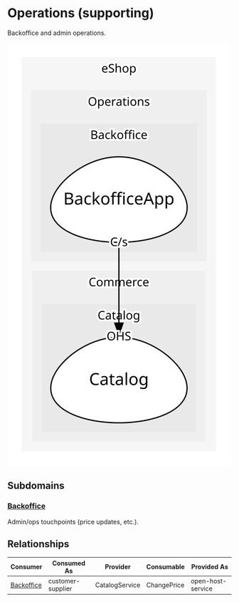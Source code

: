 


# Operations (supporting)
Backoffice and admin operations.

![contextmap](./contextmap.svg)

## Subdomains

### [Backoffice](subdomains/backoffice/index.md)
Admin/ops touchpoints (price updates, etc.).



## Relationships
| Consumer | Consumed As | Provider | Consumable | Provided As |
| --- | --- | --- | --- | --- |
| [Backoffice](subdomains/backoffice/boundedcontexts/backoffice_app/services/backoffice/index.md) | customer-supplier | CatalogService | ChangePrice | open-host-service |

	
